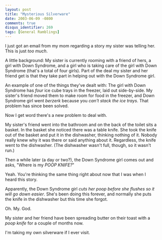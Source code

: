 ```yaml
---
layout: post
title: "Mysterious Silverware"
date: 2003-06-09 -0800
comments: true
disqus_identifier: 269
tags: [General Ramblings]
---
```

I just got an email from my mom regarding a story my sister was telling
her. This is just *too much*.
 
 A little background: My sister is currently rooming with a friend of
hers, a girl with Down Syndrome, and a girl who is taking care of the
girl with Down Syndrome (that's a total of four girls). Part of the deal
my sister and her friend get is that they take part in helping out with
the Down Syndrome girl.
 
 An example of one of the things they've dealt with: The girl with Down
Syndrome has *four* ice cube trays in the freezer, laid out
side-by-side. My sister's friend moved them to make room for food in the
freezer, and Down Syndrome girl went *berzerk* because you *can't stack
the ice trays*. That problem has since been solved.
 
 Now I get word there's a new problem to deal with.
 
 My sister's friend went into the bathroom and on the back of the toilet
sits a basket. In the basket she noticed there was a table knife. She
took the knife out of the basket and put it in the dishwasher, thinking
nothing of it. Nobody really knew why it was there or said anything
about it. Regardless, the knife went to the dishwasher. (The dishwasher
wasn't full, though, so it wasn't run.)
 
 Then a while later (a day or two?), the Down Syndrome girl comes out
and asks, "Where is my *POOP KNIFE?*"
 
 Yeah. You're thinking the same thing right about now that I was when I
heard this story.
 
 Apparently, the Down Syndrome girl *cuts her poop before she flushes so
it will go down easier*. She's been doing this forever, and normally she
puts the knife in the dishwasher but this time she forgot.
 
 Oh. My. God.
 
 My sister and her friend have been spreading butter on their toast with
a *poop knife* for a couple of months now.
 
 I'm taking my own silverware if I ever visit.
